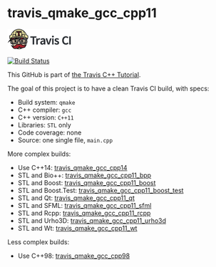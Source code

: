# travis_qmake_gcc_cpp11

[![Travis CI logo](TravisCI.png)](https://travis-ci.org)

[![Build Status](https://travis-ci.org/richelbilderbeek/travis_qmake_gcc_cpp11.svg?branch=master)](https://travis-ci.org/richelbilderbeek/travis_qmake_gcc_cpp11)

This GitHub is part of [the Travis C++ Tutorial](https://github.com/richelbilderbeek/travis_cpp_tutorial).

The goal of this project is to have a clean Travis CI build, with specs:
 * Build system: `qmake`
 * C++ compiler: `gcc`
 * C++ version: `C++11`
 * Libraries: `STL` only
 * Code coverage: none
 * Source: one single file, `main.cpp`

More complex builds:
 * Use C++14: [travis_qmake_gcc_cpp14](https://www.github.com/richelbilderbeek/travis_qmake_gcc_cpp14)
 * STL and Bio++: [travis_qmake_gcc_cpp11_bpp](https://www.github.com/richelbilderbeek/travis_qmake_gcc_cpp11_bpp)
 * STL and Boost: [travis_qmake_gcc_cpp11_boost](https://www.github.com/richelbilderbeek/travis_qmake_gcc_cpp11_boost)
 * STL and Boost.Test: [travis_qmake_gcc_cpp11_boost_test](https://www.github.com/richelbilderbeek/travis_qmake_gcc_cpp11_boost_test)
 * STL and Qt: [travis_qmake_gcc_cpp11_qt](https://www.github.com/richelbilderbeek/travis_qmake_gcc_cpp11_qt)
 * STL and SFML: [travis_qmake_gcc_cpp11_sfml](https://www.github.com/richelbilderbeek/travis_qmake_gcc_cpp11_sfml)
 * STL and Rcpp: [travis_qmake_gcc_cpp11_rcpp](https://www.github.com/richelbilderbeek/travis_qmake_gcc_cpp11_rcpp)
 * STL and Urho3D: [travis_qmake_gcc_cpp11_urho3d](https://www.github.com/richelbilderbeek/travis_qmake_gcc_cpp11_urho3d)
 * STL and Wt: [travis_qmake_gcc_cpp11_wt](https://www.github.com/richelbilderbeek/travis_qmake_gcc_cpp11_wt)

Less complex builds:
 * Use C++98: [travis_qmake_gcc_cpp98](https://www.github.com/richelbilderbeek/travis_qmake_gcc_cpp98)
